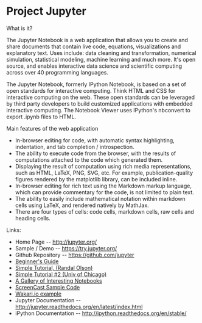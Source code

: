 Project Jupyter
===

What is it?

The Jupyter Notebook is a web application that allows you to create and share documents that contain live code, equations, visualizations and explanatory text. Uses include: data cleaning and transformation, numerical simulation, statistical modeling, machine learning and much more.  It's open source, and enables interactive data science and scientific computing across over 40 programming languages.

The Jupyter Notebook, formerly IPython Notebook, is based on a set of open standards for interactive computing. Think HTML and CSS for interactive computing on the web. These open standards can be leveraged by third party developers to build customized applications with embedded interactive computing.  The Notebook Viewer uses IPython's nbconvert to export .ipynb files to HTML.

Main features of the web application
 - In-browser editing for code, with automatic syntax highlighting, indentation, and tab completion / introspection.
 - The ability to execute code from the browser, with the results of computations attached to the code which generated them.
 - Displaying the result of computation using rich media representations, such as HTML, LaTeX, PNG, SVG, etc. For example, publication-quality figures rendered by the matplotlib library, can be included inline.
 - In-browser editing for rich text using the Markdown markup language, which can provide commentary for the code, is not limited to plain text.
 - The ability to easily include mathematical notation within markdown cells using LaTeX, and rendered natively by MathJax.
 - There are four types of cells: code cells, markdown cells, raw cells and heading cells.

Links:
 - Home Page -- http://jupyter.org/
 - Sample / Demo --  https://try.jupyter.org/
 - Github Repository -- https://github.com/jupyter
 - [Beginner's Guide](https://jupyter-notebook-beginner-guide.readthedocs.org/en/latest/)
 - [Simple  Tutorial, (Randal Olson) ](http://www.randalolson.com/2012/05/12/a-short-demo-on-how-to-use-ipython-notebook-as-a-research-notebook/)
 - [Simple Tutorial #2 (Univ of Chicago) ](https://geosci.uchicago.edu/~rtp1/PrinciplesPlanetaryClimate/Python/NotebookQuickstart/InstantNotebooks.html)
 - [A Gallery of Interesting Notebooks](https://github.com/ipython/ipython/wiki/A-gallery-of-interesting-IPython-Notebooks)
 - [ScreenCast Sample Code](http://ivory.idyll.org/permanent/00_notebook_intro_screencast.ipynb)
 - [Wakari.io example](https://www.wakari.io/sharing/bundle/makmanalp/examples?has_login=False)
 - Jupyter Documentation -- http://jupyter.readthedocs.org/en/latest/index.html
 - iPython Documentation -- http://ipython.readthedocs.org/en/stable/
